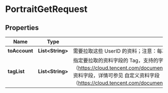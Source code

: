 

# PortraitGetRequest


## Properties

| Name | Type | Description | Notes |
|------------ | ------------- | ------------- | -------------|
|**toAccount** | **List&lt;String&gt;** | 需要拉取这些 UserID 的资料；注意：每次拉取的用户数不得超过100，避免因回包数据量太大以致回包失败 |  |
|**tagList** | **List&lt;String&gt;** | 指定要拉取的资料字段的 Tag，支持的字段有：1. 标配资料字段，详情可参见 标配资料字段（https://cloud.tencent.com/document/product/269/1500#.E6.A0.87.E9.85.8D.E8.B5.84.E6.96.99.E5.AD.97.E6.AE.B5） 2. 自定义资料字段，详情可参见 自定义资料字段（https://cloud.tencent.com/document/product/269/1500#.E8.87.AA.E5.AE.9A.E4.B9.89.E8.B5.84.E6.96.99.E5.AD.97.E6.AE.B5） |  |



